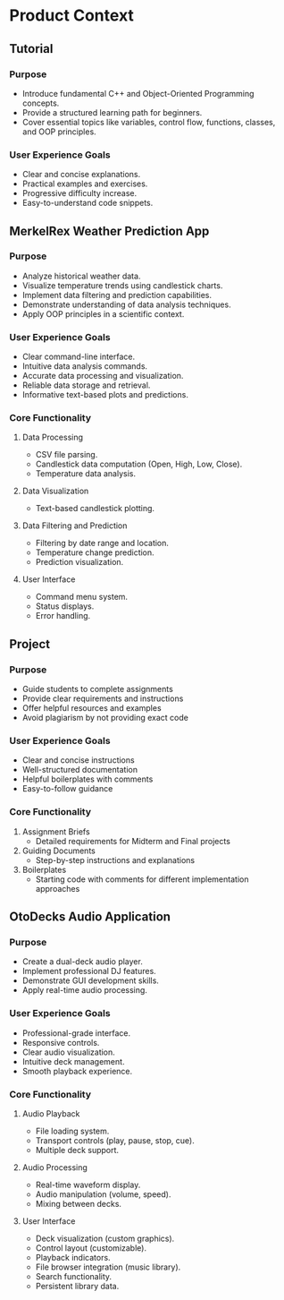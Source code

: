 # Product Context

## Tutorial

### Purpose

-   Introduce fundamental C++ and Object-Oriented Programming concepts.
-   Provide a structured learning path for beginners.
-   Cover essential topics like variables, control flow, functions, classes, and OOP principles.

### User Experience Goals

-   Clear and concise explanations.
-   Practical examples and exercises.
-   Progressive difficulty increase.
-   Easy-to-understand code snippets.

## MerkelRex Weather Prediction App

### Purpose

-   Analyze historical weather data.
-   Visualize temperature trends using candlestick charts.
-   Implement data filtering and prediction capabilities.
-   Demonstrate understanding of data analysis techniques.
-   Apply OOP principles in a scientific context.

### User Experience Goals

-   Clear command-line interface.
-   Intuitive data analysis commands.
-   Accurate data processing and visualization.
-   Reliable data storage and retrieval.
-   Informative text-based plots and predictions.

### Core Functionality

1.  Data Processing
    -   CSV file parsing.
    -   Candlestick data computation (Open, High, Low, Close).
    -   Temperature data analysis.

2.  Data Visualization
    -   Text-based candlestick plotting.

3.  Data Filtering and Prediction
    -   Filtering by date range and location.
    -   Temperature change prediction.
    -   Prediction visualization.

4.  User Interface
    -   Command menu system.
    -   Status displays.
    -   Error handling.

## Project

### Purpose
- Guide students to complete assignments
- Provide clear requirements and instructions
- Offer helpful resources and examples
- Avoid plagiarism by not providing exact code

### User Experience Goals
- Clear and concise instructions
- Well-structured documentation
- Helpful boilerplates with comments
- Easy-to-follow guidance

### Core Functionality
1. Assignment Briefs
    - Detailed requirements for Midterm and Final projects
2. Guiding Documents
    - Step-by-step instructions and explanations
3. Boilerplates
    - Starting code with comments for different implementation approaches

## OtoDecks Audio Application

### Purpose

-   Create a dual-deck audio player.
-   Implement professional DJ features.
-   Demonstrate GUI development skills.
-   Apply real-time audio processing.

### User Experience Goals

-   Professional-grade interface.
-   Responsive controls.
-   Clear audio visualization.
-   Intuitive deck management.
-   Smooth playback experience.

### Core Functionality

1.  Audio Playback
    -   File loading system.
    -   Transport controls (play, pause, stop, cue).
    -   Multiple deck support.

2.  Audio Processing
    -   Real-time waveform display.
    -   Audio manipulation (volume, speed).
    -   Mixing between decks.

3.  User Interface
    -   Deck visualization (custom graphics).
    -   Control layout (customizable).
    -   Playback indicators.
    -   File browser integration (music library).
    -   Search functionality.
    -   Persistent library data.
